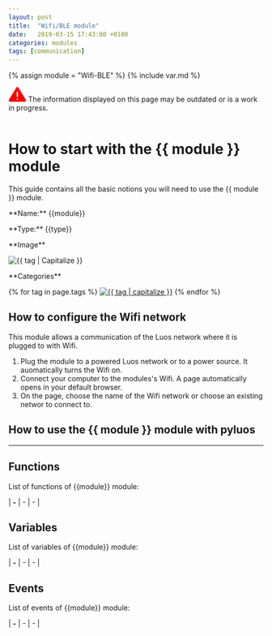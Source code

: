 ```yaml
---
layout: post
title:  "Wifi/BLE module"
date:   2019-03-15 17:43:00 +0100
categories: modules
tags: [communication]
---
```


{% assign module = "Wifi-BLE" %}
{% include var.md %}

<div markdown="1" class="wip"><img src="/assets/img/warning.png" class="img_warning">
The information displayed on this page may be outdated or is a work in progress.
</div><br />

# How to start with the {{ module }} module

This guide contains all the basic notions you will need to use the {{ module }} module.

<div class="sheet" markdown="1">
<p class="sheet-title" markdown="1">**Name:** {{module}}</p>
<p class="sheet-title" markdown="1">**Type:** {{type}}</p>
<p class="sheet-title" markdown="1">**Image**</p>
<p class="indent" markdown="1"><img height="150" src="/assets/img/{{ module | downcase }}-module.png" alt="{{ tag | Capitalize }}"></p>
<p class="sheet-title" markdown="1">**Categories**</p>
<p class="indent" markdown="1">
{% for tag in page.tags %}
  <a href="{{ "/" | absolute_url }}tags.html"><img height="50" src="/assets/img/sticker-{{ tag }}.png" alt="{{ tag | capitalize }}"></a>
{% endfor %}
</p>
</div>



## How to configure the Wifi network

This module allows a communication of the Luos network where it is plugged to with Wifi. 

1. Plug the module to a powered Luos network or to a power source. It auomatically turns the Wifi on.
2. Connect your computer to the modules's Wifi. A page automatically opens in your default browser.
3. On the page, choose the name of the Wifi network or choose an existing networ to connect to.




## How to use the {{ module }} module with pyluos



----

## Functions
List of functions of {{module}} module:

| **-** | - | - | 

## Variables
List of variables of {{module}} module:

| **-** | - | - | 

## Events
List of events of {{module}} module:

| **-** | - | - | 

